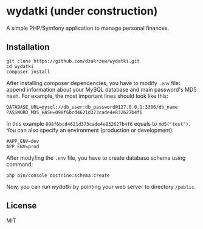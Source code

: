 wydatki (under construction)
===
A simple PHP/Symfony application to manage personal finances.

Installation
---
```
git clone https://github.com/dzakrzew/wydatki.git
cd wydatki
composer install
```
After installing composer dependencies, you have to modify `.env` file: append information about your MySQL database and main password's MD5 hash. For example, the most important lines should look like this:
```
DATABASE_URL=mysql://db_user:db_password@127.0.0.1:3306/db_name
PASSWORD_MD5_HASH=098f6bcd4621d373cade4e832627b4f6
```
In this example `098f6bcd4621d373cade4e832627b4f6` equals to `md5("test")`. You can also specify an environment (production or development):
```$xslt
#APP_ENV=dev
APP_ENV=prod
```

After modyfing the `.env` file, you have to create database schema using command:
```$xslt
php bin/console doctrine:schema:create
```

Now, you can run *wydatki* by pointing your web server to directory `/public`.

License
---
MIT
